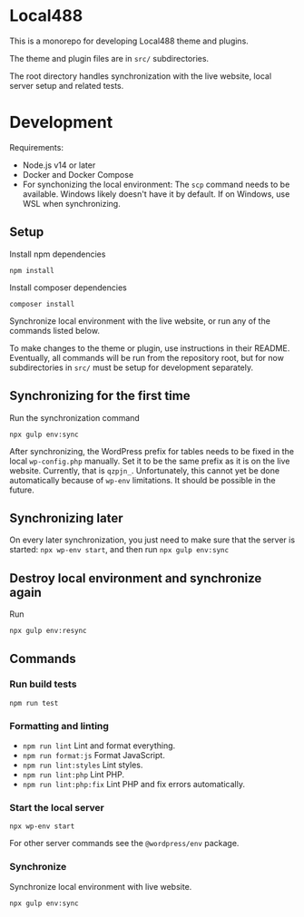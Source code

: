 # Local488

This is a monorepo for developing Local488 theme and plugins.

The theme and plugin files are in `src/` subdirectories.

The root directory handles synchronization with the live website, local server setup and related tests.

# Development

Requirements:

- Node.js v14 or later
- Docker and Docker Compose
- For synchonizing the local environment: The `scp` command needs to be available. Windows likely doesn't have it by default. If on Windows, use WSL when synchronizing.

## Setup

Install npm dependencies

```
npm install
```

Install composer dependencies

```
composer install
```

Synchronize local environment with the live website, or run any of the commands listed below.

To make changes to the theme or plugin, use instructions in their README. Eventually, all commands will be run from the repository root, but for now subdirectories in `src/` must be setup for development separately.

## Synchronizing for the first time

Run the synchronization command
```
npx gulp env:sync
```

After synchronizing, the WordPress prefix for tables needs to be fixed in the local `wp-config.php` manually. Set it to be the same prefix as it is on the live website. Currently, that is `qzpjn_`. Unfortunately, this cannot yet be done automatically because of `wp-env` limitations. It should be possible in the future.

## Synchronizing later

On every later synchronization, you just need to make sure that the server is started: `npx wp-env start`, and then run `npx gulp env:sync`

## Destroy local environment and synchronize again

Run
```
npx gulp env:resync
```

## Commands

### Run build tests

```
npm run test
```

### Formatting and linting

- `npm run lint` Lint and format everything.
- `npm run format:js` Format JavaScript.
- `npm run lint:styles` Lint styles.
- `npm run lint:php` Lint PHP.
- `npm run lint:php:fix` Lint PHP and fix errors automatically.


### Start the local server

```
npx wp-env start
```

For other server commands see the `@wordpress/env` package.

### Synchronize

Synchronize local environment with live website.

```
npx gulp env:sync
```
